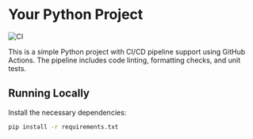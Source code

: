 # Your Python Project

![CI](https://github.com/fritzautomation/python-cicd-starter/actions/workflows/ci.yml/badge.svg?branch=tests)

This is a simple Python project with CI/CD pipeline support using GitHub Actions. The pipeline includes code linting, formatting checks, and unit tests.

## Running Locally

Install the necessary dependencies:

```bash
pip install -r requirements.txt
